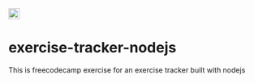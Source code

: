 <a href="https://url-shortener-loku.herokuapp.com/">
  <img src="https://exercise-tracker-loku.herokuapp.com/"  height="22">
</a>  

# exercise-tracker-nodejs
This is freecodecamp exercise for an exercise tracker built with nodejs

